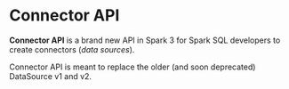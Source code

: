 # Connector API

**Connector API** is a brand new API in Spark 3 for Spark SQL developers to create connectors (_data sources_).

Connector API is meant to replace the older (and soon deprecated) DataSource v1 and v2.
